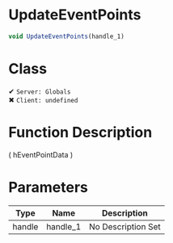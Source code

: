 # UpdateEventPoints
```js	
void UpdateEventPoints(handle_1)
```
# Class
✔ `Server: Globals`  
✖ `Client: undefined`  

# Function Description
( hEventPointData )
# Parameters
Type|Name|Description
--|--|--
handle|handle_1|No Description Set

